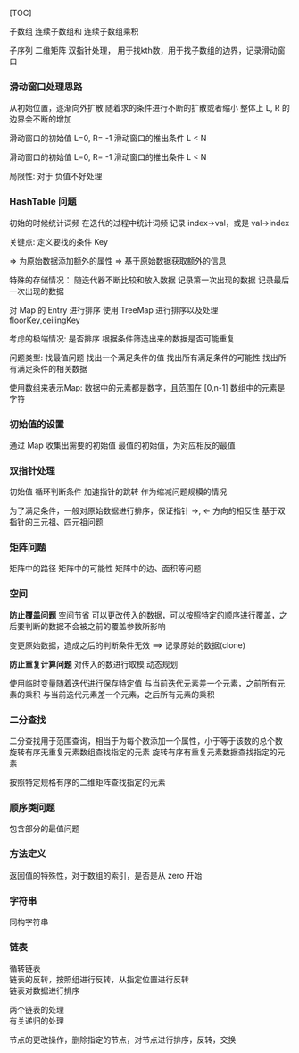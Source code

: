 [TOC]


子数组
连续子数组和
连续子数组乘积





子序列
二维矩阵
双指针处理， 用于找kth数，用于找子数组的边界，记录滑动窗口





### 滑动窗口处理思路
从初始位置，逐渐向外扩散
随着求的条件进行不断的扩散或者缩小
整体上 L, R 的边界会不断的增加



滑动窗口的初始值 L=0, R= -1
滑动窗口的推出条件  L < N


滑动窗口的初始值 L=0, R= -1
滑动窗口的推出条件  L < N


局限性:
对于 负值不好处理







### HashTable 问题
初始的时候统计词频
在迭代的过程中统计词频
记录 index->val，或是 val->index


关键点:
定义要找的条件 Key

=> 为原始数据添加额外的属性
=> 基于原始数据获取额外的信息



特殊的存储情况：
随迭代器不断比较和放入数据
记录第一次出现的数据
记录最后一次出现的数据


对 Map 的 Entry 进行排序
使用 TreeMap 进行排序以及处理 floorKey,ceilingKey





考虑的极端情况:
是否排序
根据条件筛选出来的数据是否可能重复







问题类型:
找最值问题
找出一个满足条件的值
找出所有满足条件的可能性
找出所有满足条件的相关数据




使用数组来表示Map:
数据中的元素都是数字，且范围在 [0,n-1]
数组中的元素是字符





### 初始值的设置
通过 Map 收集出需要的初始值
最值的初始值，为对应相反的最值



### 双指针处理
初始值
循环判断条件
加速指针的跳转
作为缩减问题规模的情况




为了满足条件，一般对原始数据进行排序，保证指针 ->, <- 方向的相反性
基于双指针的三元祖、四元祖问题




### 矩阵问题
矩阵中的路径
矩阵中的可能性
矩阵中的边、面积等问题


### 空间
**防止覆盖问题**
空间节省
可以更改传入的数据，可以按照特定的顺序进行覆盖，之后要判断的数据不会被之前的覆盖参数所影响



变更原始数据，造成之后的判断条件无效
==> 记录原始的数据(clone)



**防止重复计算问题**
对传入的数进行取模
动态规划








使用临时变量随着迭代进行保存特定值
与当前迭代元素差一个元素，之前所有元素的乘积
与当前迭代元素差一个元素，之后所有元素的乘积




### 二分查找


二分查找用于范围查询，相当于为每个数添加一个属性，小于等于该数的总个数
旋转有序无重复元素数组查找指定的元素
旋转有序有重复元素数据查找指定的元素

按照特定规格有序的二维矩阵查找指定的元素







### 顺序类问题
包含部分的最值问题






### 方法定义
返回值的特殊性，对于数组的索引，是否是从 zero 开始





### 字符串
同构字符串  
  
  
  
  
  
### 链表  
循转链表  
链表的反转，按照组进行反转，从指定位置进行反转  
链表对数据进行排序  
  
  
  
  
两个链表的处理  
有关递归的处理   
  
  
  
节点的更改操作，删除指定的节点，对节点进行排序，反转，交换  

